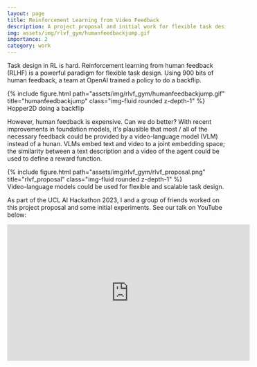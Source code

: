 ```yaml
---
layout: page
title: Reinforcement Learning from Video Feedback
description: A project proposal and initial work for flexible task design in RL using video-language models
img: assets/img/rlvf_gym/humanfeedbackjump.gif
importance: 2
category: work
---
```


Task design in RL is hard. Reinforcement learning from human feedback (RLHF) is a powerful paradigm for flexible task design. Using 900 bits of human feedback, a team at OpenAI trained a policy to do a backflip. 

<div class="row">
    <div class="col-sm mt-3 mt-md-0">
        {% include figure.html path="assets/img/rlvf_gym/humanfeedbackjump.gif" title="humanfeedbackjump" class="img-fluid rounded z-depth-1" %}
    </div>
</div>
<div class="caption">
    Hopper2D doing a backflip
</div>

However, human feedback is expensive. Can we do better? With recent improvements in foundation models, it's plausible that most / all of the necessary feedback could be provided by a video-language model (VLM) instead of a hunan. VLMs embed text and video to a joint embedding space; the similarity between a text description and a video of the agent could be used to define a reward function.

<div class="row">
    <div class="col-sm mt-3 mt-md-0">
        {% include figure.html path="assets/img/rlvf_gym/rlvf_proposal.png" title="rlvf_proposal" class="img-fluid rounded z-depth-1" %}
    </div>
</div>
<div class="caption">
    Video-language models could be used for flexible and scalable task design.  
</div>

As part of the UCL AI Hackathon 2023, I and a group of friends worked on this project proposal and some initial experiments. See our talk on YouTube below: 

<iframe width="560" height="315" src="https://www.youtube.com/embed/NFlFsT_C1-E" title="YouTube video player" frameborder="0" allow="accelerometer; autoplay; clipboard-write; encrypted-media; gyroscope; picture-in-picture; web-share" allowfullscreen></iframe>


